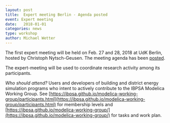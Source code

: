 ```yaml
---
layout: post
title:  Expert meeting Berlin - Agenda posted
event: Expert meeting
date:   2018-01-01
categories: news
type: workshop
author: Michael Wetter
---
```


The first expert meeting will be held on Feb. 27 and 28, 2018 at UdK Berlin,
hosted by Christoph Nytsch-Geusen.
The meeting agenda
has been [posted](https://github.com/ibpsa/modelica-working-group/wiki/2018-02-27-expert-meeting-agenda).

<!--excerpt-->
The expert-meeting will be used to coordinate research activity among its participants.

*Who should attend?*
Users and developers of building and district energy simulation programs who intent to actively contribute to the IBPSA Modelica Working Group. See
[https://ibpsa.github.io/modelica-working-group/participants.html](https://ibpsa.github.io/modelica-working-group/participants.html) for membership levels and
[https://ibpsa.github.io/modelica-working-group/](https://ibpsa.github.io/modelica-working-group/) for tasks and work plan.
